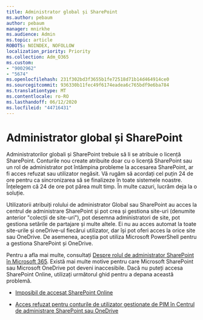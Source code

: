 ```yaml
---
title: Administrator global și SharePoint
ms.author: pebaum
author: pebaum
manager: mnirkhe
ms.audience: Admin
ms.topic: article
ROBOTS: NOINDEX, NOFOLLOW
localization_priority: Priority
ms.collection: Adm_O365
ms.custom:
- "9002962"
- "5674"
ms.openlocfilehash: 231f302bd3f3655b1fe72518d71b14d464914ce0
ms.sourcegitcommit: 936330b11fec49f6174eadea6c765bdf9e6ba784
ms.translationtype: MT
ms.contentlocale: ro-RO
ms.lasthandoff: 06/12/2020
ms.locfileid: "44716431"
---
```

# <a name="global-and-sharepoint-admin"></a>Administrator global și SharePoint

Administratorilor globali și SharePoint trebuie să li se atribuie o licență SharePoint. Conturile nou create atribuite doar cu o licență SharePoint sau un rol de administrator pot întâmpina probleme la accesarea SharePoint, ar fi acces refuzat sau utilizator negăsit. Vă rugăm să acordați cel puțin 24 de ore pentru ca sincronizarea să se finalizeze în toate sistemele noastre. Înțelegem că 24 de ore pot părea mult timp. În multe cazuri, lucrăm deja la o soluție.

Utilizatorii atribuiți rolului de administrator Global sau SharePoint au acces la centrul de administrare SharePoint și pot crea și gestiona site-uri (denumite anterior "colecții de site-uri"), pot desemna administratori de site, pot gestiona setările de partajare și multe altele. Ei nu au acces automat la toate site-urile și oneDrive-ul fiecărui utilizator, dar își pot oferi acces la orice site sau OneDrive. De asemenea, aceștia pot utiliza Microsoft PowerShell pentru a gestiona SharePoint și OneDrive.

Pentru a afla mai multe, consultați [Despre rolul de administrator SharePoint în Microsoft 365](https://docs.microsoft.com/sharepoint/sharepoint-admin-role).
Există mai multe motive pentru care Microsoft SharePoint sau Microsoft OneDrive pot deveni inaccesibile. Dacă nu puteți accesa SharePoint Online, utilizați următorul ghid pentru a depana această problemă.

- [Imposibil de accesat SharePoint Online](https://docs.microsoft.com/sharepoint/troubleshoot/sharing-and-permissions/sharepoint-online-inaccessible)

- [Acces refuzat pentru conturile de utilizator gestionate de PIM în Centrul de administrare SharePoint sau OneDrive](https://docs.microsoft.com/sharepoint/troubleshoot/administration/access-denied-to-pim-user-accounts)